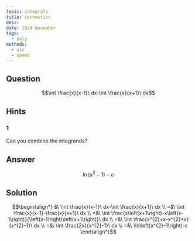 ```yaml
---
topic: integrals
title: connection
desc: 
date: 2024 November
tags:
  - poly
methods:
  - acc
  - speed
---
```



## Question
```math
\int \frac{x}{x-1}\ dx-\int \frac{x}{x+1}\ dx
```


## Hints

### 1
Can you combine the integrands?


## Answer
```math
\ln\left(x^{2}-1\right)-c
```


## Solution

```math
\begin{align*}
  &\ \int \frac{x}{x-1}\ dx-\int \frac{x}{x+1}\ dx
  \\ =&\ \int \frac{x}{x-1}-\frac{x}{x+1}\ dx
  \\ =&\ \int \frac{x\left(x+1\right)-x\left(x-1\right)}{\left(x-1\right)\left(x+1\right)}\ dx
  \\ =&\ \int \frac{x^{2}+x-x^{2}+x}{x^{2}-1}\ dx
  \\ =&\ \int \frac{2x}{x^{2}-1}\ dx
  \\ =&\ \ln\left(x^{2}-1\right)-c
\end{align*}
```
